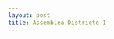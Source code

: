 ```yaml
---
layout: post
title: Assemblea Districte 1
---
```


<!---

# Informació General

* Mail: [assamblealhdistricte1@gmail.com](mailto:assamblealhdistricte1@gmail.com)
* Twitter: [@AssembleaLHdis1](https://twitter.com/AssembleaLHdis1)
* Telegram: [Assemblea L'H Districte1](https://t.me/assambleaLHdistricte1)

Podeu contactar amb nosaltres a través del [mail](mailto:assamblealhdistricte1@gmail.com) i enterar-vos de les convocatòries a través de [Twitter](https://twitter.com/AssembleaLHdis1) i [Telegram](https://t.me/assambleaLHdistricte1).

Si no sabeu com fer servir Telegram, us ho expliquem a la carpeta ["Com fer servir Telegram"]().

A continuació explicarem què hi ha a cada carpeta.

### Actas

En aquesta carpeta podeu trobar totes les actas de totes les assembleas. La data de cada acta està al nom del document.

```
Exemple: "Acta 10-01-18.pdf" és l'acta del 10 de gener del 2018.
```

### Com fer servir Telegram

En aquesta carpeta podeu trobar diferents documents que us expliquen com descarregar i fer servir **Telegram**.

### Imatges

En aquesta carpeta podeu trobar les imatges, cartells, etc que s'han creat a l'assemblea.

### Documents

En aquesta carpeta podeu trobar documents diversos, com per exemple l'estat de les comissions, totes les accions que s'han fet, etc.

--->

<!--- AQUÍ COMENÇA LA WEB --->



